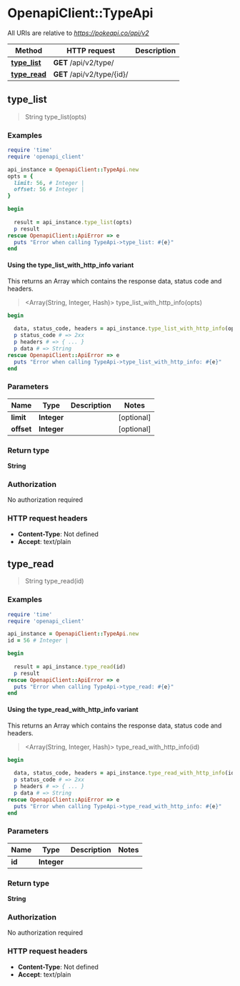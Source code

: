 # OpenapiClient::TypeApi

All URIs are relative to *https://pokeapi.co/api/v2*

| Method | HTTP request | Description |
| ------ | ------------ | ----------- |
| [**type_list**](TypeApi.md#type_list) | **GET** /api/v2/type/ |  |
| [**type_read**](TypeApi.md#type_read) | **GET** /api/v2/type/{id}/ |  |


## type_list

> String type_list(opts)



### Examples

```ruby
require 'time'
require 'openapi_client'

api_instance = OpenapiClient::TypeApi.new
opts = {
  limit: 56, # Integer | 
  offset: 56 # Integer | 
}

begin
  
  result = api_instance.type_list(opts)
  p result
rescue OpenapiClient::ApiError => e
  puts "Error when calling TypeApi->type_list: #{e}"
end
```

#### Using the type_list_with_http_info variant

This returns an Array which contains the response data, status code and headers.

> <Array(String, Integer, Hash)> type_list_with_http_info(opts)

```ruby
begin
  
  data, status_code, headers = api_instance.type_list_with_http_info(opts)
  p status_code # => 2xx
  p headers # => { ... }
  p data # => String
rescue OpenapiClient::ApiError => e
  puts "Error when calling TypeApi->type_list_with_http_info: #{e}"
end
```

### Parameters

| Name | Type | Description | Notes |
| ---- | ---- | ----------- | ----- |
| **limit** | **Integer** |  | [optional] |
| **offset** | **Integer** |  | [optional] |

### Return type

**String**

### Authorization

No authorization required

### HTTP request headers

- **Content-Type**: Not defined
- **Accept**: text/plain


## type_read

> String type_read(id)



### Examples

```ruby
require 'time'
require 'openapi_client'

api_instance = OpenapiClient::TypeApi.new
id = 56 # Integer | 

begin
  
  result = api_instance.type_read(id)
  p result
rescue OpenapiClient::ApiError => e
  puts "Error when calling TypeApi->type_read: #{e}"
end
```

#### Using the type_read_with_http_info variant

This returns an Array which contains the response data, status code and headers.

> <Array(String, Integer, Hash)> type_read_with_http_info(id)

```ruby
begin
  
  data, status_code, headers = api_instance.type_read_with_http_info(id)
  p status_code # => 2xx
  p headers # => { ... }
  p data # => String
rescue OpenapiClient::ApiError => e
  puts "Error when calling TypeApi->type_read_with_http_info: #{e}"
end
```

### Parameters

| Name | Type | Description | Notes |
| ---- | ---- | ----------- | ----- |
| **id** | **Integer** |  |  |

### Return type

**String**

### Authorization

No authorization required

### HTTP request headers

- **Content-Type**: Not defined
- **Accept**: text/plain

